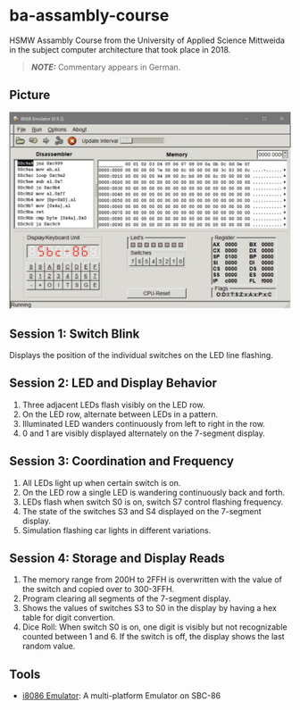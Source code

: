 # ba-assambly-course

HSMW Assambly Course from the University of Applied Science Mittweida in the subject
computer architecture that took place in 2018.

> **_NOTE:_** Commentary appears in German.

## Picture

![i8086 Emulator](./img/screenshot_assably.jpg)

## Session 1: Switch Blink

Displays the position of the individual switches on the LED line flashing.

## Session 2: LED and Display Behavior

1. Three adjacent LEDs flash visibly on the LED row.
2. On the LED row, alternate between LEDs in a pattern.
3. Illuminated LED wanders continuously from left to right in the row.
4. 0 and 1 are visibly displayed alternately on the 7-segment display.

## Session 3: Coordination and Frequency

1. All LEDs light up when certain switch is on.
2. On the LED row a single LED is wandering continuously back and forth.
3. LEDs flash when switch S0 is on, switch S7 control flashing frequency.
4. The state of the switches S3 and S4 displayed on the 7-segment display.
5. Simulation flashing car lights in different variations.

## Session 4: Storage and Display Reads

1. The memory range from 200H to 2FFH is overwritten with the value of the switch
   and copied over to 300-3FFH.
2. Program clearing all segments of the 7-segment display.
3. Shows the values of switches S3 to S0 in the display by having a hex table for digit convertion.
4. Dice Roll: When switch S0 is on, one digit is visibly but not recognizable counted between 1 and 6. If the switch is off, the display shows the last random value.

## Tools

- [i8086 Emulator](http://sourceforge.net/projects/i8086emu/): A multi-platform Emulator on SBC-86
